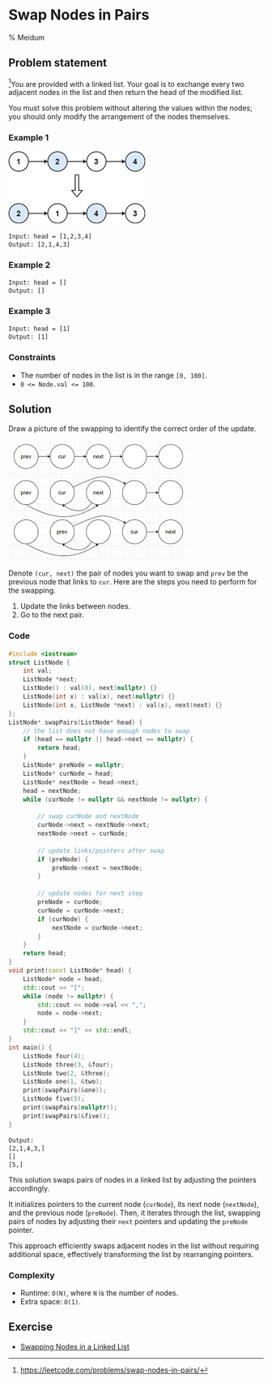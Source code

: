 # Swap Nodes in Pairs
% Meidum 
## Problem statement

[^url]You are provided with a linked list. Your goal is to exchange every two adjacent nodes in the list and then return the head of the modified list. 

You must solve this problem without altering the values within the nodes; you should only modify the arrangement of the nodes themselves. 

[^url]: https://leetcode.com/problems/swap-nodes-in-pairs/
### Example 1
![The link list and its result in Example 1.](24_swap_ex1.jpg)
```text
Input: head = [1,2,3,4]
Output: [2,1,4,3]
```

### Example 2
```text
Input: head = []
Output: []
```
### Example 3
```text
Input: head = [1]
Output: [1]
``` 

### Constraints

* The number of nodes in the list is in the range `[0, 100]`.
* `0 <= Node.val <= 100`.

## Solution

Draw a picture of the swapping to identify the correct order of the update.

![The swapping steps.](24_drawing_1.png)

Denote `(cur, next)` the pair of nodes you want to swap and `prev` be the previous node that links to `cur`. Here are the steps you need to perform for the swapping.
1. Update the links between nodes.
2. Go to the next pair. 

### Code
```cpp
#include <iostream>
struct ListNode {
    int val;
    ListNode *next;
    ListNode() : val(0), next(nullptr) {}
    ListNode(int x) : val(x), next(nullptr) {}
    ListNode(int x, ListNode *next) : val(x), next(next) {}
};
ListNode* swapPairs(ListNode* head) {
    // the list does not have enough nodes to swap
    if (head == nullptr || head->next == nullptr) {
        return head;
    }
    ListNode* preNode = nullptr;
    ListNode* curNode = head; 
    ListNode* nextNode = head->next;  
    head = nextNode;
    while (curNode != nullptr && nextNode != nullptr) {

        // swap curNode and nextNode
        curNode->next = nextNode->next;
        nextNode->next = curNode;

        // update links/pointers after swap
        if (preNode) {
            preNode->next = nextNode;
        }

        // update nodes for next step
        preNode = curNode;
        curNode = curNode->next;       
        if (curNode) {
            nextNode = curNode->next;
        }
    }
    return head;
}
void print(const ListNode* head) {
    ListNode* node = head;
    std::cout << "[";
    while (node != nullptr) {
        std::cout << node->val << ",";
        node = node->next;
    }
    std::cout << "]" << std::endl;
}
int main() {
    ListNode four(4);
    ListNode three(3, &four);
    ListNode two(2, &three);
    ListNode one(1, &two);    
    print(swapPairs(&one));
    ListNode five(5);
    print(swapPairs(nullptr));
    print(swapPairs(&five));
}
```
```text
Output:
[2,1,4,3,]
[]
[5,]
```

This solution swaps pairs of nodes in a linked list by adjusting the pointers accordingly. 

It initializes pointers to the current node (`curNode`), its next node (`nextNode`), and the previous node (`preNode`). Then, it iterates through the list, swapping pairs of nodes by adjusting their `next` pointers and updating the `preNode` pointer. 

This approach efficiently swaps adjacent nodes in the list without requiring additional space, effectively transforming the list by rearranging pointers.

### Complexity
* Runtime: `O(N)`, where `N` is the number of nodes.
* Extra space: `O(1)`.

## Exercise
- [Swapping Nodes in a Linked List](https://leetcode.com/problems/swapping-nodes-in-a-linked-list/)